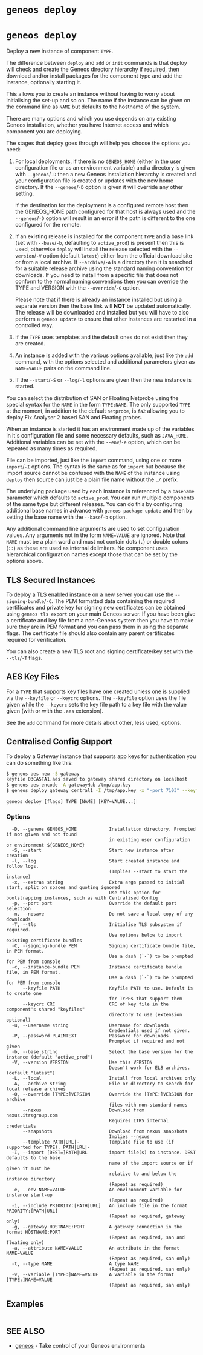 # `geneos deploy`

# `geneos deploy`

Deploy a new instance of component `TYPE`.

The difference between `deploy` and `add` or `init` commands is that deploy will check and create the Geneos directory hierarchy if required, then download and/or install packages for the component type and add the instance, optionally starting it.

This allows you to create an instance without having to worry about initialising the set-up and so on. The name if the instance can be given on the command line as `NAME` but defaults to the hostname of the system.

There are many options and which you use depends on any existing Geneos installation, whether you have Internet access and which component you are deploying.

The stages that deploy goes through will help you choose the options you need:

1. For local deployments, if there is no `GENEOS_HOME` (either in the user configuration file or as an environment variable) and a directory is given with `--geneos`/`-D` then a new Geneos installation hierarchy is created and your configuration file is created or updates with the new home directory. If the `--geneos`/`-D` option is given it will override any other setting.

   If the destination for the deployment is a configured remote host then the GENEOS_HONE path configured for that host is always used and the `--geneos`/`-D` option will result in an error if the path is different to the one configured for the remote.

2. If an existing release is installed for the component `TYPE` and a base link (set with `--base`/`-b`, defaulting to `active_prod`) is present then this is used, otherwise `deploy` will install the release selected with the `--version`/`-V` option (default `latest`) either from the official download site or from a local archive. If `--archive`/`-A` is a directory then it is searched for a suitable release archive using the standard naming convention for downloads. If you need to install from a specific file that does not conform to the normal naming conventions then you can override the TYPE and VERSION with the `--override`/`-O` option.

   Please note that if there is already an instance installed but using a separate version then the base link will **NOT** be updated automatically. The release will be downloaded and installed but you will have to also perform a `geneos update` to ensure that other instances are restarted in a controlled way.

3. If the `TYPE` uses templates and the default ones do not exist then they are created.

4. An instance is added with the various options available, just like the `add` command, with the options selected and additional parameters given as `NAME=VALUE` pairs on the command line.

5. If the `--start`/`-S` or `--log`/`-l` options are given then the new instance is started.

You can select the distribution of SAN or Floating Netprobe using the special syntax for the `NAME` in the form `TYPE:NAME`. The only supported `TYPE` at the moment, in addition to the default `netprobe`, is `fa2` allowing you to deploy Fix Analyser 2 based SAN and Floating probes.

When an instance is started it has an environment made up of the variables in it's configuration file and some necessary defaults, such as `JAVA_HOME`. Additional variables can be set with the `--env`/`-e` option, which can be repeated as many times as required.

File can be imported, just like the `import` command, using one or more `--import`/`-I` options. The syntax is the same as for `import` but because the import source cannot be confused with the `NAME` of the instance using `deploy` then source can just be a plain file name without the `./` prefix.

The underlying package used by each instance is referenced by a `basename` parameter which defaults to `active_prod`. You can run multiple components of the same type but different releases. You can do this by configuring additional base names in advance with `geneos package update` and then by setting the base name with the `--base`/`-b` option.

Any additional command line arguments are used to set configuration values. Any arguments not in the form `NAME=VALUE` are ignored. Note that `NAME` must be a plain word and must not contain dots (`.`) or double colons (`::`) as these are used as internal delimiters. No component uses hierarchical configuration names except those that can be set by the options above.

## TLS Secured Instances

To deploy a TLS enabled instance on a new server you can use the `--signing-bundle`/`-C`. The PEM formatted data containing the required certificates and private key for signing new certificates can be obtained using `geneos tls export` on your main Geneos server. If you have been give a certificate and key file from a non-Geneos system then you have to make sure they are in PEM format and you can pass them in using the separate flags. The certificate file should also contain any parent certificates required for verification.

You can also create a new TLS root and signing certificate/key set with the `--tls`/`-T` flags.

## AES Key Files

For a `TYPE` that supports key files have one created unless one is supplied via the `--keyfile` or `--keycrc` options. The `--keyfile` option uses the file given while the `--keycrc` sets the key file path to a key file with the value given (with or with the `.aes` extension).

See the `add` command for more details about other, less used, options.

## Centralised Config Support

To deploy a Gateway instance that supports app keys for authentication you can do something like this:

```bash
$ geneos aes new -S gateway
keyfile 03CA5FA1.aes saved to gateway shared directory on localhost
$ geneos aes encode -A gatewayHub /tmp/app.key
$ geneos deploy gateway central1 -I /tmp/app.key -x "-port 7103" --keyfile ${HOME}/.config/geneos/keyfile.aes gateway-hub=https://hub.example.com:8081 app-key=app.key setup='none'
```

```text
geneos deploy [flags] TYPE [NAME] [KEY=VALUE...]
```

### Options

```text
  -D, --geneos GENEOS_HOME            Installation directory. Prompted if not given and not found
                                      in existing user configuration or environment ${GENEOS_HOME}
  -S, --start                         Start new instance after creation
  -l, --log                           Start created instance and follow logs.
                                      (Implies --start to start the instance)
  -x, --extras string                 Extra args passed to initial start, split on spaces and quoting ignored
                                      Use this option for bootstrapping instances, such as with Centralised Config
  -p, --port port                     Override the default port selection
  -n, --nosave                        Do not save a local copy of any downloads
  -T, --tls                           Initialise TLS subsystem if required.
                                      Use options below to import existing certificate bundles
  -C, --signing-bundle PEM            Signing certificate bundle file, in PEM format.
                                      Use a dash (`-`) to be prompted for PEM from console
  -c, --instance-bundle PEM           Instance certificate bundle file, in PEM format.
                                      Use a dash (`-`) to be prompted for PEM from console
      --keyfile PATH                  Keyfile PATH to use. Default is to create one
                                      for TYPEs that support them
      --keycrc CRC                    CRC of key file in the component's shared "keyfiles" 
                                      directory to use (extension optional)
  -u, --username string               Username for downloads
                                      Credentials used if not given.
  -P, --password PLAINTEXT            Password for downloads
                                      Prompted if required and not given
  -b, --base string                   Select the base version for the instance (default "active_prod")
  -V, --version VERSION               Use this VERSION
                                      Doesn't work for EL8 archives. (default "latest")
  -L, --local                         Install from local archives only
  -A, --archive string                File or directory to search for local release archives
  -O, --override [TYPE:]VERSION       Override the [TYPE:]VERSION for archive
                                      files with non-standard names
      --nexus                         Download from nexus.itrsgroup.com
                                      Requires ITRS internal credentials
      --snapshots                     Download from nexus snapshots
                                      Implies --nexus
      --template PATH|URL|-           Template file to use (if supported for TYPE). PATH|URL|-
  -I, --import [DEST=]PATH|URL        import file(s) to instance. DEST defaults to the base
                                      name of the import source or if given it must be
                                      relative to and below the instance directory
                                      (Repeat as required)
  -e, --env NAME=VALUE                An environment variable for instance start-up
                                      (Repeat as required)
  -i, --include PRIORITY:[PATH|URL]   An include file in the format PRIORITY:[PATH|URL]
                                      (Repeat as required, gateway only)
  -g, --gateway HOSTNAME:PORT         A gateway connection in the format HOSTNAME:PORT
                                      (Repeat as required, san and floating only)
  -a, --attribute NAME=VALUE          An attribute in the format NAME=VALUE
                                      (Repeat as required, san only)
  -t, --type NAME                     A type NAME
                                      (Repeat as required, san only)
  -v, --variable [TYPE:]NAME=VALUE    A variable in the format [TYPE:]NAME=VALUE
                                      (Repeat as required, san only)
```

## Examples

```bash

```

## SEE ALSO

* [geneos](geneos.md)	 - Take control of your Geneos environments
